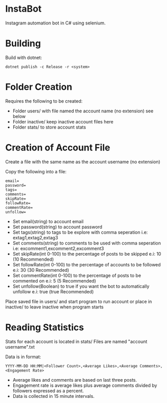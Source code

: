 # InstaBot
Instagram automation bot in C# using selenium.

# Building
Build with dotnet:

```shell
dotnet publish -c Release -r <system>
```

# Folder Creation
Requires the following to be created:

- Folder users/ with file named the account name (no extension) see below
- Folder inactive/ keep inactive account files here
- Folder stats/ to store account stats

# Creation of Account File
Create a file with the same name as the account username (no extension)

Copy the following into a file:

```shell
email=
password=
tags=
comments=
skipRate=
followRate=
commentRate=
unfollow=
```

- Set email(string) to account email
- Set password(string) to account password
- Set tags(string) to tags to be explore with comma seperation i.e: extag1,extag2,extag3
- Set comments(string) to comments to be used with comma seperation i.e: excomment1,excomment2,excomment3
- Set skipRate(int 0-100) to the percentage of posts to be skipped e.i: 10 (10 Recommended)
- Set followRate(int 0-100) to the percentage of accounts to be followed e.i: 30 (30 Recommended)
- Set commentRate(int 0-100) to the percentage of posts to be commented on e.i: 5 (5 Recommended)
- Set unfollow(Boolean) to true if you want the bot to automatically unfollow e.i: true (true Recommended)

Place saved file in users/ and start program to run account or place in inactive/ to leave inactive when program starts

# Reading Statistics
Stats for each account is located in stats/ 
Files are named "account username".txt

Data is in format: 

```
YYYY-MM-DD HH:MM|<Follower Count>,<Average Likes>,<Average Comments>,<Engagement Rate>
```

- Average likes and comments are based on last three posts.
- Engagement rate is average likes plus average comments divided by followers expressed as a percent.
- Data is collected in 15 minute intervals.
